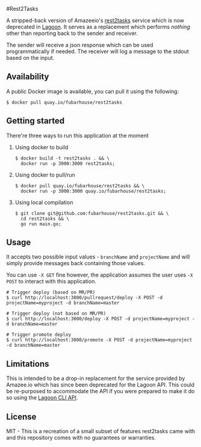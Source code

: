 #Rest2Tasks

A stripped-back version of Amazeeio's [rest2tasks](https://github.com/amazeeio/lagoon/tree/312dfe719119f93f9293686320d0a083670c2280/services/rest2tasks) service which is now deprecated in [Lagoon](https://github.com/amazeeio/lagoon). It serves as a replacement which performs _nothing_ other than reporting back to the sender and receiver.

The sender will receive a json response which can be used programmatically if needed. The receiver will log a message to the stdout based on the input.

## Availability

A public Docker image is available, you can pull it using the following:

```shell script
$ docker pull quay.io/fubarhouse/rest2tasks
```

## Getting started

There're three ways to run this application at the moment

1. Using docker to build
    ```shell script
    $ docker build -t rest2tasks . && \
      docker run -p 3000:3000 rest2tasks;
    ```
2. Using docker to pull/run
    ```shell script
    $ docker pull quay.io/fubarhouse/rest2tasks && \
      docker run -p 3000:3000 quay.io/fubarhouse/rest2tasks;
    ```
3. Using local compilation
    ```shell script
    $ git clone git@github.com:fubarhouse/rest2tasks.git && \
      cd rest2tasks && \
      go run main.go;
    ```

## Usage

It accepts two possible input values - `branchName` and `projectName` and will simply provide messages back containing those values.

You can use `-X GET` fine however, the application assumes the user uses `-X POST` to interact with this application.

```shell script
# Trigger deploy (based on MR/PR)
$ curl http://localhost:3000/pullrequest/deploy -X POST -d projectName=myproject -d branchName=master

# Trigger deploy (not based on MR/PR)
$ curl http://localhost:3000/deploy -X POST -d projectName=myproject -d branchName=master

# Trigger promote deploy
$ curl http://localhost:3000/promote -X POST -d projectName=myproject -d branchName=master
```

## Limitations

This is intended to be a drop-in replacement for the service provided by Amazee.io which has since been deprecated for the Lagoon API. This could be re-purposed to accommodate the API if you were prepared to make it do so using the [Lagoon CLI API](https://github.com/amazeeio/lagoon-cli).

## License

MIT - This is a recreation of a small subset of features rest2tasks came with and this repository comes with no guarantees or warranties. 